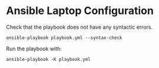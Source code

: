 # Ansible Laptop Configuration

Check that the playbook does not have any syntactic errors.

```shell
ansible-playbook playbook.yml --syntax-check
```

Run the playbook with:

```shell
ansible-playbook -K playbook.yml
```